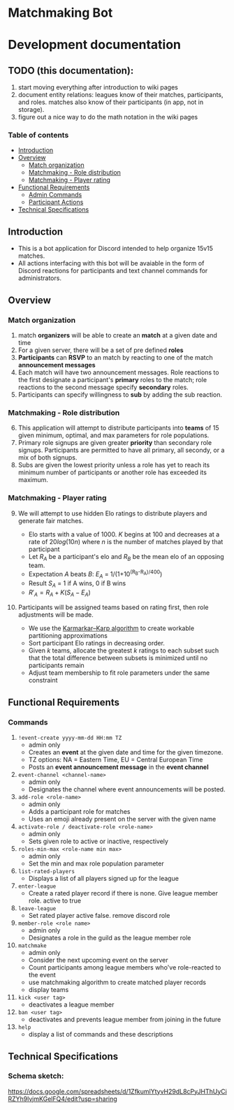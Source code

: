 # Matchmaking Bot
# Development documentation

## TODO (this documentation):
1. start moving everything after introduction to wiki pages
2. document entity relations: leagues know of their matches, participants, and roles. matches also know of their participants (in app, not in storage).
3. figure out a nice way to do the math notation in the wiki pages
   

### Table of contents
  - [Introduction](#introduction)
  - [Overview](#overview)
    - [Match organization](#match-organization)
    - [Matchmaking - Role distribution](#matchmaking---role-distribution)
    - [Matchmaking - Player rating](#matchmaking---player-rating)
  - [Functional Requirements](#functional-requirements)
    - [Admin Commands](#admin-commands-dont-type-the-brackets)
    - [Participant Actions](#participant-actions)
  - [Technical Specifications](#technical-specifications)



## Introduction
- This is a bot application for Discord intended to help organize 15v15 matches.  
- All actions interfacing with this bot will be avaiable in the form of Discord reactions for participants and text channel commands for administrators. 

## Overview 
### Match organization
1. match **organizers** will be able to create an **match** at a given date and time
2. For a given server, there will be a set of pre defined **roles**
3. **Participants** can **RSVP** to an match by reacting to one of the match **announcement messages**
4. Each match will have two announcement messages. Role reactions to the first designate a participant's **primary** roles to the match; role reactions to the second message specify **secondary** roles. 
5. Participants can specify willingness to **sub** by adding the sub reaction. 
### Matchmaking - Role distribution
6. This application will attempt to distribute participants into **teams** of 15 given minimum, optimal, and max parameters for role populations.
7. Primary role signups are given greater **priority** than secondary role signups. Participants are permitted to have all primary, all secondy, or a mix of both signups.
8. Subs are given the lowest priority unless a role has yet to reach its minimum number of participants or another role has exceeded its maximum. 
### Matchmaking - Player rating
9. We will attempt to use hidden Elo ratings to distribute players and generate fair matches.
    - Elo starts with a value of 1000. $K$ begins at $100$ and decreases at a rate of $20log(10n)$ where $n$ is the number of matches played by that participant
    - Let $R_A$ be a participant's elo and $R_B$ be the mean elo of an opposing team.
    - Expectation $A$ beats $B$: $E_A$ = 1/(1+10<sup>(R<sub>B</sub>-R<sub>A</sub>)/400</sup>)
    - Result $S_A$ = 1 if A wins, 0 if B wins
    - $R'_A = R_A + K(S_A - E_A)$
  
10. Participants will be assigned teams based on rating first, then role adjustments will be made.
    - We use the [Karmarkar–Karp algorithm](https://en.wikipedia.org/wiki/Largest_differencing_method) to create workable partitioning approximations 
    - Sort participant Elo ratings in decreasing order. 
    - Given $k$ teams, allocate the greatest $k$ ratings to each subset such that the total difference between subsets is minimized until no participants remain
    - Adjust team membership to fit role parameters under the same constraint

## Functional Requirements
### Commands
1. `!event-create yyyy-mm-dd HH:mm TZ` 
   - admin only
   - Creates an **event** at the given date and time for the given timezone.
   - TZ options: NA = Eastern Time, EU = Central European Time 
   - Posts an **event announcement message** in the **event channel** 
2. `event-channel <channel-name>`
   - admin only
   - Designates the channel where event announcements will be posted.
3. `add-role <role-name>`
   - admin only
   - Adds a participant role for matches
   - Uses an emoji already present on the server with the given name
4. `activate-role / deactivate-role <role-name>`
   - admin only
   - Sets given role to active or inactive, respectively
5. `roles-min-max <role-name min max>`
   - admin only
   - Set the min and max role population parameter
6. `list-rated-players`
   - Displays a list of all players signed up for the league
7. `enter-league`
   - Create a rated player record if there is none. Give league member role. active to true
8. `leave-league`
   - Set rated player active false. remove discord role
9.  `member-role <role name>`
    - admin only
    - Designates a role in the guild as the league member role
10. `matchmake`
    - admin only
    - Consider the next upcoming event on the server
    - Count participants among league members who've role-reacted to the event
    - use matchmaking algorithm to create matched player records
    - display teams
11. `kick <user tag>`
    - deactivates a league member
12. `ban <user tag>`
    - deactivates and prevents league member from joining in the future
13. `help`
    - display a list of commands and these descriptions


## Technical Specifications
### Schema sketch: 
https://docs.google.com/spreadsheets/d/1ZfkumlYtyvH29dL8cPyJHThUyCiRZYh9lvjmKGelFQ4/edit?usp=sharing
